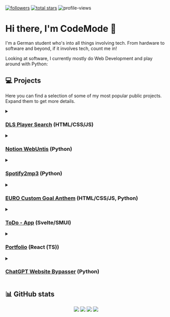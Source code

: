 
<p align="left">
      <!-- <a href="https://www.buymeacoffee.com/codemodeyt"><img src="https://img.buymeacoffee.com/button-api/?text=Buy me a coffee!&emoji=&slug=codemodeyt&button_colour=5F7FFF&font_colour=ffffff&font_family=Arial&outline_colour=000000&coffee_colour=FFDD00" width="140em"/></a>-->
      <a href="https://github.com/CodeModeYT?tab=followers">
         <img alt="followers" title="Follow me on GitHub" src="https://custom-icon-badges.demolab.com/github/followers/CodeModeYT?color=236ad3&labelColor=1155ba&style=for-the-badge&logo=person-add&label=Followers&logoColor=white"/></a>
      <a href="https://github.com/CodeModeYT?tab=repositories&sort=stargazers">
         <img alt="total stars" title="Total stars on GitHub" src="https://custom-icon-badges.demolab.com/github/stars/CodeModeYT?color=55960c&style=for-the-badge&labelColor=488207&logo=star"/></a>
         <img alt="profile-views" title="Profile Views" src="https://komarev.com/ghpvc/?username=CodeModeYT&style=flat-square"/>
</p>

# Hi there, I'm CodeMode 👋

I'm a German student who's into all things involving tech. From hardware to software and beyond, if it involves tech, count me in!

Looking at software, I currently mostly do Web Development and play around with Python:

## 💻 Projects
Here you can find a selection of some of my most popular public projects. Expand them to get more details.

<details>
   <summary>
      <h3><a href="https://github.com/CodeModeYT/DLS-Player-search">DLS Player Search</a> (HTML/CSS/JS)</h3>
   </summary>
   This straightforward website allows you to browse the unofficial player database of the popular mobile game <a href="https://www.ftgames.com/games#games-dls">Dream League Soccer</a>. Given my avid interest in the game, I often found myself wishing for a more convenient way to access this database, which, although it existed, lacked user-friendly navigation. This prompted me to take action and create a solution for smoother team planning and management.
</details>

<details>
      <summary>
            <h3><a href="https://github.com/CodeModeYT/Notion-WebUntis">Notion WebUntis</a> (Python)</h3>
      </summary>
      This tool allows you to easily integrate your WebUntis timetable into your Notion Board using the Notion API and a WebUntis API wrapper. It even offers advanced settings and can be run server-side to require no additional interfaces apart from the Notion board.
</details>

<details>
   <summary>
      <h3><a href="https://github.com/CodeModeYT/spotify2mp3">Spotify2mp3</a> (Python)</h3>
   </summary>
   This tool allows you to easily convert entire Spotify playlists into mp3 files. This is achieved by searching for each song on YouTube and then downloading it. (Still in active development)
</details>

<details>
   <summary>
      <h3><a href="https://github.com/CodeModeYT/EURO-CustomGoalAnthem">EURO Custom Goal Anthem</a> (HTML/CSS/JS, Python)</h3>
   </summary>
   A website that played Major Tom whenever Germany scored during the EUROs. Now you can host it locally to use it with your own teams, games and anthems.
</details>
<details>
   <summary>
      <h3><a href="https://github.com/CodeModeYT/ToDo">ToDo - App</a> (Svelte/SMUI)</h3>
   </summary>
   A simple to-do web app that I developed during my internship <a href="https://github.com/sprinteins">@sprinteins</a>. It supports creating, editing, deleting and storing tasks.
</details>
<details>
   <summary>
      <h3><a href="https://github.com/CodeModeYT/Portfolio">Portfolio</a> (React (TS))</h3>
   </summary>
   My personal portfolio website and my first ever React project
</details>

<details>
   <summary>
      <h3><a href="https://github.com/CodeModeYT/ChatGPT-Website-Bypasser">ChatGPT Website Bypasser</a> (Python)</h3>
   </summary>
   Back in the days, where ChatGPT pretty much always was at capacity, these simple scripts allowed you to still use ChatGPT, by just using the API endpoint rather than the website to connect with the AI.
   Originally being a small project only intended for personal use, this somehow developed to my most popular project so far.
</details>


## 📊 GitHub stats
<p align="center">
<img src="https://github-readme-stats.vercel.app/api/top-langs/?username=CodeModeYT&layout=compact&theme=github_dark&hide_border=true&langs_count=20">
<img src="https://github-readme-stats.vercel.app/api?username=CodeModeYT&\&&hide_border=true&show_icons=true&theme=github_dark&count_private=true\&rank_icon=percentile&include_all_commits=true\&hide=contribs&\&show=prs_merged_percentage&">
<img src="https://streak-stats.demolab.com?user=codemodeyt&theme=github-dark-blue&hide_border=true">
<img src="https://github-readme-stats.vercel.app/api/wakatime?username=codemodeyt&theme=github_dark&layout=compact&hide_border=true">
</p>





<!--<details>-->
<!--<h3>Details about me <!--(Click to view)--></h3></summary>

<!-- ### Good knowledge:
<img align="left" alt="HTML" width="30px" style="padding-right:10px;" src="https://cdn.jsdelivr.net/gh/devicons/devicon/icons/html5/html5-plain.svg" />
<img align="left" alt="CSS" width="30px" style="padding-right:10px;" src="https://cdn.jsdelivr.net/gh/devicons/devicon/icons/css3/css3-plain.svg" />
<img align="left" alt="Python" width="30px" style="padding-right:10px;" src="https://cdn.jsdelivr.net/gh/devicons/devicon/icons/python/python-plain.svg" />
<img align="left" alt="Arduino" width="30px" style="padding-right:10px;" src="https://cdn.jsdelivr.net/gh/devicons/devicon/icons/arduino/arduino-original-wordmark.svg" />
<img align="left" alt="Visual Studio Code" width="26px" src="https://cdn.jsdelivr.net/gh/devicons/devicon/icons/vscode/vscode-original.svg" style="padding-right:10px;" />
<img align="left" alt="Visual Studio" width="30px" style="padding-right:10px;" src="https://cdn.jsdelivr.net/gh/devicons/devicon/icons/visualstudio/visualstudio-plain.svg" />


<br />

### Basic knowledge:
<img align="left" alt="C#" width="30px" style="padding-right:10px;" src="https://cdn.jsdelivr.net/gh/devicons/devicon/icons/csharp/csharp-plain.svg" />
<img align="left" alt="C++" width="30px" style="padding-right:10px;" src="https://cdn.jsdelivr.net/gh/devicons/devicon/icons/cplusplus/cplusplus-plain.svg" />
<img align="left" alt="JavaScript" width="30px" style="padding-right:10px;" src="https://cdn.jsdelivr.net/gh/devicons/devicon/icons/javascript/javascript-original.svg" />
<img align="left" alt="Markdown" width="30px" style="padding-right:10px;" src="https://cdn.jsdelivr.net/gh/devicons/devicon/icons/markdown/markdown-original.svg" />
<img align="left" alt="Markdown" width="30px" style="padding-right:10px;" src="https://cdn.jsdelivr.net/gh/devicons/devicon/icons/unity/unity-original.svg" />
<br />

### Currently learning:
<img align="left" alt="PHP" width="30px" style="padding-right:10px;" src="https://cdn.jsdelivr.net/gh/devicons/devicon/icons/php/php-plain.svg" />
<img align="left" alt="Docker" width="30px" style="padding-right:10px;" src="https://cdn.jsdelivr.net/gh/devicons/devicon/icons/docker/docker-plain-wordmark.svg" /> -->

<!-- <br />
<br />
Profile views since 1st May 2023:
<img src="https://komarev.com/ghpvc/?username=codemodeyt&label=Profile%20views&color=0e75b6&style=flat" alt="valeriusec" /> -->
        
           

<!-- Inspired by ForrestKnight and other GitHub profiles -->
<!-- ToDo:  -->
<!-- Using the profile cards from anuraghazra -->
